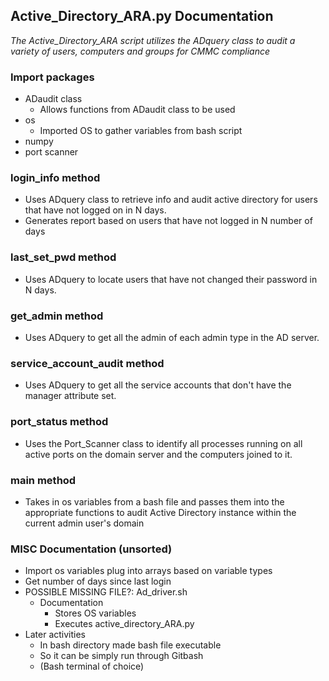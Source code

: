 ## Active_Directory_ARA.py Documentation

_The Active_Directory_ARA script utilizes the ADquery class to audit a variety of users, computers and groups for CMMC compliance_

### Import packages
* ADaudit class
    * Allows functions from ADaudit class to be used
* os
    * Imported OS to gather variables from bash script 
* numpy
* port scanner

### login_info method
* Uses ADquery class to retrieve info and audit active directory for users that have not logged on in N days.
* Generates report based on users that have not logged in N number of days

### last_set_pwd method 
* Uses ADquery to locate users that have not changed their password in N days.

### get_admin method
* Uses ADquery to get all the admin of each admin type in the AD server.

### service_account_audit method
* Uses ADquery to get all the service accounts that don't have the manager attribute set.

### port_status method
* Uses the Port_Scanner class to identify all processes running on all active ports on the domain server and the computers joined to it.

### main method
* Takes in os variables from a bash file and passes them into the appropriate functions to audit Active Directory instance within the current admin user's domain

### MISC Documentation (unsorted)
* Import os variables plug into arrays based on variable types 
* Get number of days since last login 
* POSSIBLE MISSING FILE?: Ad_driver.sh 
    * Documentation
        * Stores OS variables
        * Executes active_directory_ARA.py
* Later activities
    * In bash directory made bash file executable 
    * So it can be simply run through Gitbash
    * (Bash terminal of choice)